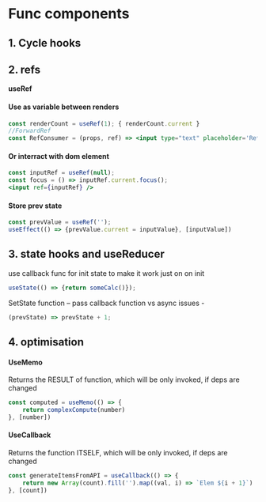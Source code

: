 # Func components

## 1. Cycle hooks
## 2. refs
**useRef**

#### Use as variable between renders
```jsx harmony
const renderCount = useRef(1); { renderCount.current }
//ForwardRef 
const RefConsumer = (props, ref) => <input type="text" placeholder='RefConsumer' ref={ref}/>; //export default React.forwardRef(RefConsumer);
```

#### Or interract with dom element
```jsx harmony
const inputRef = useRef(null);
const focus = () => inputRef.current.focus();
<input ref={inputRef} />
```

#### Store prev state
```jsx harmony
const prevValue = useRef('');
useEffect(() => {prevValue.current = inputValue}, [inputValue])
```

## 3. state hooks and useReducer
use callback func for init state to make it work just on on init 
```javascript
useState(() => {return someCalc()});
```
SetState function – pass callback function vs async issues - 
```javascript
(prevState) => prevState + 1;
``` 


## 4. optimisation
#### UseMemo
Returns the RESULT of function, which will be only invoked, if deps are changed
```javascript
const computed = useMemo(() => {
	return complexCompute(number)
}, [number])
```

#### UseCallback
Returns the function ITSELF, which will be only invoked, if deps are changed
```javascript
const generateItemsFromAPI = useCallback(() => {
	return new Array(count).fill('').map((val, i) => `Elem ${i + 1}`)
}, [count])
```
